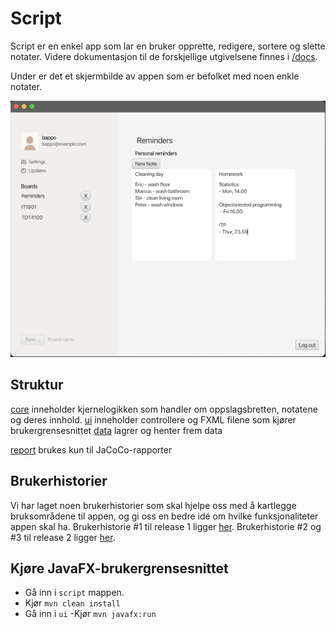 # Script

Script er en enkel app som lar en bruker opprette, redigere, sortere og slette notater. Videre dokumentasjon til de forskjellige utgivelsene finnes i [/docs](/docs).

Under er det et skjermbilde av appen som er befolket med noen enkle notater. 

![](/docs/release1/img/JavaFXinterface.png)

## Struktur

[core](/script/core/) inneholder kjernelogikken som handler om oppslagsbretten, notatene og deres innhold.
[ui](/script/ui/) inneholder controllere og FXML filene som kjører brukergrensesnittet
[data](/script/data/) lagrer og henter frem data

[report](/script/report/) brukes kun til JaCoCo-rapporter


## Brukerhistorier
Vi har laget noen brukerhistorier som skal hjelpe oss med å kartlegge bruksområdene til appen, og gi oss en bedre idé om hvilke funksjonaliteter appen skal ha.
Brukerhistorie #1 til release 1 ligger [her](/docs/release1/userStories.md). Brukerhistorie #2 og #3 til release 2 ligger [her](/docs/release2/userStories.md).


## Kjøre JavaFX-brukergrensesnittet
- Gå inn i `script` mappen.
- Kjør `mvn clean install`
- Gå inn i `ui`
-Kjør `mvn javafx:run`



